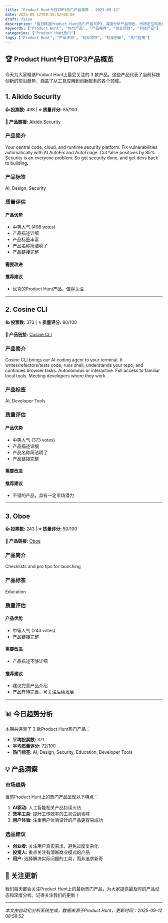 ```yaml
---
title: "Product Hunt今日TOP3热门产品推荐 - 2025-09-12"
date: 2025-09-12T08:58:52+08:00
draft: false
description: "每日精选Product Hunt热门产品TOP3，深度分析产品特色、市场定位和用户价值"
keywords: ["Product Hunt", "热门产品", "产品推荐", "创业项目", "科技产品"]
categories: ["Product Hunt热门"]
tags: ["Product Hunt", "产品评测", "创业项目", "科技创新", "热门应用"]
---
```


## 🏆 Product Hunt今日TOP3产品概览

今天为大家精选Product Hunt上最受关注的 3 款产品。这些产品代表了当前科技创新的前沿趋势，涵盖了从工具应用到创新服务的各个领域。


## 1. Aikido Security

**👍 投票数:** 498 | **⭐ 质量评分:** 85/100

**🔗 产品链接:** [Aikido Security](https://www.producthunt.com/products/aikido-2?utm_campaign=producthunt-api&utm_medium=api-v2&utm_source=Application%3A+supercopycoder+%28ID%3A+223472%29)

### 产品简介

Your central code, cloud, and runtime security platform. Fix vulnerabilities automatically with AI AutoFix and AutoTriage. Cut false positives by 85%. Security is an everyone problem. So get security done, and get devs back to building.

### 产品标签

AI, Design, Security

### 质量评估

#### 产品优势
- 中等人气 (498 votes)
- 产品描述详细
- 产品标签丰富
- 产品名称简洁明了
- 产品链接完整

#### 需要改进


#### 推荐建议
- 优秀的Product Hunt产品，值得关注

---


## 2. Cosine CLI

**👍 投票数:** 373 | **⭐ 质量评分:** 80/100

**🔗 产品链接:** [Cosine CLI](https://www.producthunt.com/products/cosine?utm_campaign=producthunt-api&utm_medium=api-v2&utm_source=Application%3A+supercopycoder+%28ID%3A+223472%29)

### 产品简介

Cosine CLI brings our AI coding agent to your terminal. It writes/refactors/tests code, runs shell, understands your repo, and continues browser tasks. Autonomous or interactive. Full access to familiar local tools. Meeting developers where they work.

### 产品标签

AI, Developer Tools

### 质量评估

#### 产品优势
- 中等人气 (373 votes)
- 产品描述详细
- 产品名称简洁明了
- 产品链接完整

#### 需要改进


#### 推荐建议
- 不错的产品，具有一定市场潜力

---


## 3. Oboe

**👍 投票数:** 243 | **⭐ 质量评分:** 50/100

**🔗 产品链接:** [Oboe](https://www.producthunt.com/products/oboe-2?utm_campaign=producthunt-api&utm_medium=api-v2&utm_source=Application%3A+supercopycoder+%28ID%3A+223472%29)

### 产品简介

Checklists and pro tips for launching

### 产品标签

Education

### 质量评估

#### 产品优势
- 中等人气 (243 votes)
- 产品链接完整

#### 需要改进
- 产品描述不够详细

#### 推荐建议
- 建议完善产品介绍
- 产品有待完善，可关注后续发展

---



## 📊 今日趋势分析

本期共评测了 3 款Product Hunt热门产品：

- **平均投票数:** 371
- **平均质量评分:** 72/100
- **热门标签:** AI, Design, Security, Education, Developer Tools

## 💡 产品洞察

### 市场趋势
当前Product Hunt上的热门产品呈现以下特点：
1. **AI驱动:** 人工智能相关产品持续火热
2. **效率工具:** 提升工作效率的工具受到青睐  
3. **用户体验:** 注重用户体验设计的产品更容易成功

### 选品建议
- **创业者:** 关注用户真实需求，避免过度复杂化
- **投资人:** 重点关注有清晰商业模式的产品
- **用户:** 选择解决实际问题的工具，而非追求新奇

## 🔔 关注更新

我们每天都会关注Product Hunt上的最新热门产品，为大家提供最及时的产品动态和深度分析。记得关注我们的更新！

---

*本文由自动化分析系统生成，数据来源于Product Hunt，更新时间：2025-09-12 08:58:52*
